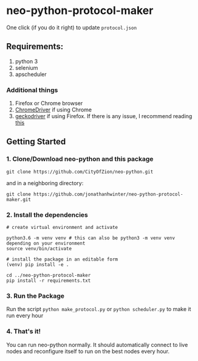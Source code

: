 # neo-python-protocol-maker

One click (if you do it right) to update `protocol.json`

## Requirements:
1. python 3
2. selenium
3. apscheduler

### Additional things
1. Firefox or Chrome browser 
2. [ChromeDriver](https://sites.google.com/a/chromium.org/chromedriver/) if using Chrome
3. [geckodriver](https://github.com/mozilla/geckodriver/releases) if using Firefox. If there is any issue, I recommend reading [this](https://stackoverflow.com/questions/40208051/selenium-using-python-geckodriver-executable-needs-to-be-in-path)

## Getting Started
### 1. Clone/Download neo-python and this package
`git clone https://github.com/CityOfZion/neo-python.git` 

and in a neighboring directory:

`git clone https://github.com/jonathanhwinter/neo-python-protocol-maker.git`

### 2. Install the dependencies
```
# create virtual environment and activate

python3.6 -m venv venv # this can also be python3 -m venv venv depending on your environment
source venv/bin/activate

# install the package in an editable form
(venv) pip install -e .
```

```
cd ../neo-python-protocol-maker
pip install -r requirements.txt
```

### 3. Run the Package
Run the script `python make_protocol.py` or `python scheduler.py` to make it run every hour

### 4. That's it!
You can run neo-python normally. It should automatically connect to live nodes and 
reconfigure itself to run on the best nodes every hour.
